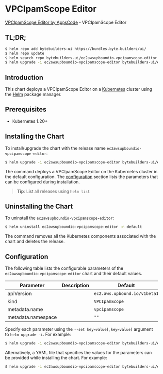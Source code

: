 # VPCIpamScope Editor

[VPCIpamScope Editor by AppsCode](https://byte.builders) - VPCIpamScope Editor

## TL;DR;

```bash
$ helm repo add bytebuilders-ui https://bundles.byte.builders/ui/
$ helm repo update
$ helm search repo bytebuilders-ui/ec2awsupboundio-vpcipamscope-editor --version=v0.4.18
$ helm upgrade -i ec2awsupboundio-vpcipamscope-editor bytebuilders-ui/ec2awsupboundio-vpcipamscope-editor -n default --create-namespace --version=v0.4.18
```

## Introduction

This chart deploys a VPCIpamScope Editor on a [Kubernetes](http://kubernetes.io) cluster using the [Helm](https://helm.sh) package manager.

## Prerequisites

- Kubernetes 1.20+

## Installing the Chart

To install/upgrade the chart with the release name `ec2awsupboundio-vpcipamscope-editor`:

```bash
$ helm upgrade -i ec2awsupboundio-vpcipamscope-editor bytebuilders-ui/ec2awsupboundio-vpcipamscope-editor -n default --create-namespace --version=v0.4.18
```

The command deploys a VPCIpamScope Editor on the Kubernetes cluster in the default configuration. The [configuration](#configuration) section lists the parameters that can be configured during installation.

> **Tip**: List all releases using `helm list`

## Uninstalling the Chart

To uninstall the `ec2awsupboundio-vpcipamscope-editor`:

```bash
$ helm uninstall ec2awsupboundio-vpcipamscope-editor -n default
```

The command removes all the Kubernetes components associated with the chart and deletes the release.

## Configuration

The following table lists the configurable parameters of the `ec2awsupboundio-vpcipamscope-editor` chart and their default values.

|     Parameter      | Description |                 Default                 |
|--------------------|-------------|-----------------------------------------|
| apiVersion         |             | <code>ec2.aws.upbound.io/v1beta1</code> |
| kind               |             | <code>VPCIpamScope</code>               |
| metadata.name      |             | <code>vpcipamscope</code>               |
| metadata.namespace |             | <code>""</code>                         |


Specify each parameter using the `--set key=value[,key=value]` argument to `helm upgrade -i`. For example:

```bash
$ helm upgrade -i ec2awsupboundio-vpcipamscope-editor bytebuilders-ui/ec2awsupboundio-vpcipamscope-editor -n default --create-namespace --version=v0.4.18 --set apiVersion=ec2.aws.upbound.io/v1beta1
```

Alternatively, a YAML file that specifies the values for the parameters can be provided while
installing the chart. For example:

```bash
$ helm upgrade -i ec2awsupboundio-vpcipamscope-editor bytebuilders-ui/ec2awsupboundio-vpcipamscope-editor -n default --create-namespace --version=v0.4.18 --values values.yaml
```
